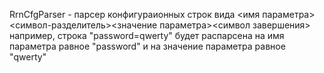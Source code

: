 RrnCfgParser - парсер конфигураионных строк вида <имя параметра><символ-разделитель><значение параметра><символ завершения>
например, строка "password=qwerty"
будет распарсена на имя параметра равное "password" и на значение параметра равное "qwerty"
